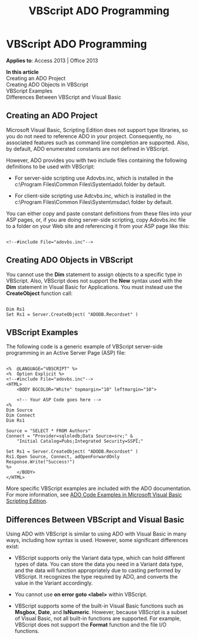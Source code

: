 ﻿---
title: VBScript ADO Programming
TOCTitle: VBScript ADO Programming
ms:assetid: 24be1c70-8813-ed98-c3e5-fb33a68e7b41
ms:mtpsurl: https://msdn.microsoft.com/library/JJ249019(v=office.15)
ms:contentKeyID: 48543764
ms.date: 09/18/2015
mtps_version: v=office.15
---

# VBScript ADO Programming


**Applies to**: Access 2013 | Office 2013

**In this article**  
Creating an ADO Project  
Creating ADO Objects in VBScript  
VBScript Examples  
Differences Between VBScript and Visual Basic  

## Creating an ADO Project

Microsoft Visual Basic, Scripting Edition does not support type libraries, so you do not need to reference ADO in your project. Consequently, no associated features such as command line completion are supported. Also, by default, ADO enumerated constants are not defined in VBScript.

However, ADO provides you with two include files containing the following definitions to be used with VBScript:

  - For server-side scripting use Adovbs.inc, which is installed in the c:\\Program Files\\Common Files\\System\\ado\\ folder by default.

  - For client-side scripting use Adcvbs.inc, which is installed in the c:\\Program Files\\Common Files\\System\\msdac\\ folder by default.

You can either copy and paste constant definitions from these files into your ASP pages, or, if you are doing server-side scripting, copy Adovbs.inc file to a folder on your Web site and referencing it from your ASP page like this:

``` 
 
<!--#include File="adovbs.inc"--> 
```

## Creating ADO Objects in VBScript

You cannot use the **Dim** statement to assign objects to a specific type in VBScript. Also, VBScript does not support the **New** syntax used with the **Dim** statement in Visual Basic for Applications. You must instead use the **CreateObject** function call:

``` 
 
Dim Rs1 
Set Rs1 = Server.CreateObject( "ADODB.Recordset" ) 
```

## VBScript Examples

The following code is a generic example of VBScript server-side programming in an Active Server Page (ASP) file:

``` 
 
<%  @LANGUAGE="VBSCRIPT" %> 
<%  Option Explicit %> 
<!--#include File="adovbs.inc"--> 
<HTML> 
    <BODY BGCOLOR="White" topmargin="10" leftmargin="10"> 
 
    <!-- Your ASP Code goes here --> 
<% 
Dim Source 
Dim Connect 
Dim Rs1 
     
Source = "SELECT * FROM Authors" 
Connect = "Provider=sqloledb;Data Source=srv;" & _ 
    "Initial Catalog=Pubs;Integrated Security=SSPI;" 
 
Set Rs1 = Server.CreateObject( "ADODB.Recordset" ) 
Rs1.Open Source, Connect, adOpenForwardOnly 
Response.Write("Success!") 
%> 
    </BODY> 
</HTML> 
```

More specific VBScript examples are included with the ADO documentation. For more information, see [ADO Code Examples in Microsoft Visual Basic Scripting Edition](ado-code-examples-in-microsoft-visual-basic-scripting-edition.md).

## Differences Between VBScript and Visual Basic

Using ADO with VBScript is similar to using ADO with Visual Basic in many ways, including how syntax is used. However, some significant differences exist:

  - VBScript supports only the Variant data type, which can hold different types of data. You can store the data you need in a Variant data type, and the data will function appropriately due to casting performed by VBScript. It recognizes the type required by ADO, and converts the value in the Variant accordingly.

  - You cannot use **on error goto \<label\>** within VBScript.

  - VBScript supports some of the built-in Visual Basic functions such as **Msgbox**, **Date**, and **IsNumeric**. However, because VBScript is a subset of Visual Basic, not all built-in functions are supported. For example, VBScript does not support the **Format** function and the file I/O functions.

